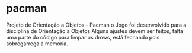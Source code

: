 # pacman
Projeto de Orientação a Objetos - Pacman
o Jogo foi desenvolvido para a disciplina de Orientação a Objetos
Alguns ajustes devem ser feitos, falta uma parte do código para limpar os drows, está fechando pois sobregarrega a memória.
